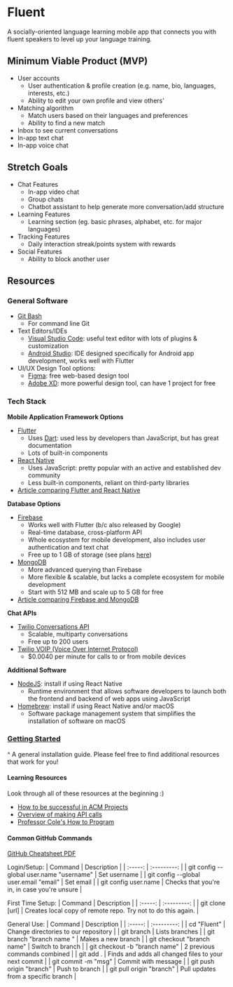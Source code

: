 # Fluent
A socially-oriented language learning mobile app that connects you with fluent speakers to level up your language training.

## Minimum Viable Product (MVP)
- User accounts
  * User authentication & profile creation (e.g. name, bio, languages, interests, etc.)
  * Ability to edit your own profile and view others'
- Matching algorithm
  * Match users based on their languages and preferences
  * Ability to find a new match
- Inbox to see current conversations
- In-app text chat
- In-app voice chat

## Stretch Goals
- Chat Features
  * In-app video chat
  * Group chats
  * Chatbot assistant to help generate more conversation/add structure
- Learning Features
  * Learning section (eg. basic phrases, alphabet, etc. for major languages)
- Tracking Features
  * Daily interaction streak/points system with rewards
- Social Features
  * Ability to block another user
  
## Resources
### General Software
- [Git Bash](https://git-scm.com/downloads) 
  * For command line Git
- Text Editors/IDEs
  * [Visual Studio Code](https://code.visualstudio.com/): useful text editor with lots of plugins & customization
  * [Android Studio](https://developer.android.com/studio): IDE designed specifically for Android app development, works well with Flutter 
- UI/UX Design Tool options: 
  * [Figma](https://www.figma.com/): free web-based design tool
  * [Adobe XD](https://www.adobe.com/products/xd.html): more powerful design tool, can have 1 project for free

### Tech Stack
**Mobile Application Framework Options**
- [Flutter](https://flutter.dev/)
  * Uses [Dart](https://dart.dev/): used less by developers than JavaScript, but has great documentation
  * Lots of built-in components
- [React Native](https://reactnative.dev/)
  * Uses JavaScript: pretty popular with an active and established dev community
  * Less built-in components, reliant on third-party libraries
- [Article comparing Flutter and React Native](https://blog.codemagic.io/flutter-vs-react-native-a-developers-perspective/)

**Database Options**
- [Firebase](https://firebase.google.com/)
  * Works well with Flutter (b/c also released by Google)
  * Real-time database, cross-platform API
  * Whole ecosystem for mobile development, also includes user authentication and text chat
  * Free up to 1 GB of storage (see plans [here](https://firebase.google.com/pricing))
- [MongoDB](https://www.mongodb.com/)
  * More advanced querying than Firebase
  * More flexible & scalable, but lacks a complete ecosystem for mobile development
  * Start with 512 MB and scale up to 5 GB for free
- [Article comparing Firebase and MongoDB](https://dzone.com/articles/firebase-vs-mongodb-which-database-to-use-for-your)

**Chat APIs**
- [Twilio Conversations API](https://www.twilio.com/conversations-api)
  * Scalable, multiparty conversations
  * Free up to 200 users
- [Twilio VOIP (Voice Over Internet Protocol)](https://www.twilio.com/client)
  * $0.0040 per minute for calls to or from mobile devices

**Additional Software**
- [NodeJS](https://nodejs.org/en/): install if using React Native
  * Runtime environment that allows software developers to launch both the frontend and backend of web apps using JavaScript
- [Homebrew](https://brew.sh/): install if using React Native and/or macOS
  * Software package management system that simplifies the installation of software on macOS

### [Getting Started](https://docs.google.com/document/d/17Tu3zG0fuDVQO7FjPYxGqbTPvIRuphNbcDw4orascy8/edit?usp=sharing)
^ A general installation guide. Please feel free to find additional resources that work for you!

#### Learning Resources
Look through all of these resources at the beginning :)
- [How to be successful in ACM Projects](https://docs.google.com/document/d/1mRIWzmfmJO3MCsvR9vr6VI94GnVYtHqZiq4sqMd3fic/edit?usp=sharing)
- [Overview of making API calls](https://snipcart.com/blog/apis-integration-usage-benefits)
- [Professor Cole's How to Program](https://personal.utdallas.edu/~jxc064000/HowToProgram.html)

#### Common GitHub Commands
[GitHub Cheatsheet PDF](https://education.github.com/git-cheat-sheet-education.pdf)

Login/Setup:
| Command | Description |
| :-----: | :---------: |
| git config --global user.name "username" | Set username |
| git config --global user.email "email" | Set email |
| git config user.name | Checks that you're in, in case you're unsure |

First Time Setup: 
| Command | Description |
| :-----: | :---------: |
| git clone [url] | Creates local copy of remote repo. Try not to do this again. |

General Use:
| Command | Description |
| :-----: | :---------: |
| cd "Fluent" | Change directories to our repository |
| git branch | Lists branches |
| git branch "branch name " | Makes a new branch |
| git checkout "branch name" | Switch to branch |
| git checkout -b "branch name" | 2 previous commands combined |
| git add . | Finds and adds all changed files to your next commit |
| git commit -m "msg" | Commit with message |
| git push origin "branch" | Push to branch |
| git pull origin "branch" | Pull updates from a specific branch |
